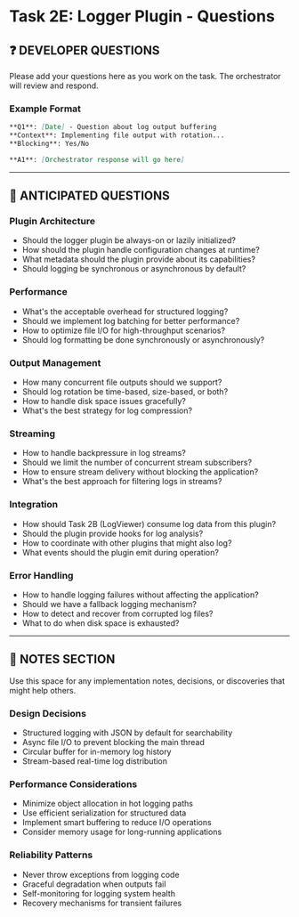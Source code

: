 # Task 2E: Logger Plugin - Questions

## **❓ DEVELOPER QUESTIONS**

Please add your questions here as you work on the task. The orchestrator will review and respond.

### **Example Format**
```markdown
**Q1**: [Date] - Question about log output buffering
**Context**: Implementing file output with rotation...
**Blocking**: Yes/No

**A1**: [Orchestrator response will go here]
```

---

## **🤔 ANTICIPATED QUESTIONS**

### **Plugin Architecture**
- Should the logger plugin be always-on or lazily initialized?
- How should the plugin handle configuration changes at runtime?
- What metadata should the plugin provide about its capabilities?
- Should logging be synchronous or asynchronous by default?

### **Performance**
- What's the acceptable overhead for structured logging?
- Should we implement log batching for better performance?
- How to optimize file I/O for high-throughput scenarios?
- Should log formatting be done synchronously or asynchronously?

### **Output Management**
- How many concurrent file outputs should we support?
- Should log rotation be time-based, size-based, or both?
- How to handle disk space issues gracefully?
- What's the best strategy for log compression?

### **Streaming**
- How to handle backpressure in log streams?
- Should we limit the number of concurrent stream subscribers?
- How to ensure stream delivery without blocking the application?
- What's the best approach for filtering logs in streams?

### **Integration**
- How should Task 2B (LogViewer) consume log data from this plugin?
- Should the plugin provide hooks for log analysis?
- How to coordinate with other plugins that might also log?
- What events should the plugin emit during operation?

### **Error Handling**
- How to handle logging failures without affecting the application?
- Should we have a fallback logging mechanism?
- How to detect and recover from corrupted log files?
- What to do when disk space is exhausted?

---

## **📝 NOTES SECTION**

Use this space for any implementation notes, decisions, or discoveries that might help others.

### **Design Decisions**
- Structured logging with JSON by default for searchability
- Async file I/O to prevent blocking the main thread
- Circular buffer for in-memory log history
- Stream-based real-time log distribution

### **Performance Considerations**
- Minimize object allocation in hot logging paths
- Use efficient serialization for structured data
- Implement smart buffering to reduce I/O operations
- Consider memory usage for long-running applications

### **Reliability Patterns**
- Never throw exceptions from logging code
- Graceful degradation when outputs fail
- Self-monitoring for logging system health
- Recovery mechanisms for transient failures